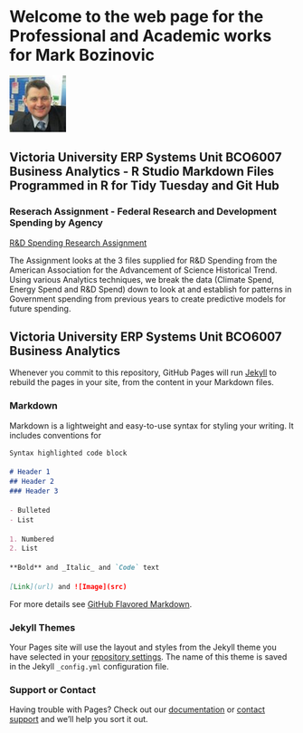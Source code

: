 # Welcome to the web page for the Professional and Academic works for Mark Bozinovic                    

![Mark Bozinovic](MarkBozinovicPicture.jpg)

## Victoria University ERP Systems Unit BCO6007 Business Analytics - R Studio Markdown Files Programmed in R for Tidy Tuesday and Git Hub

### Reserach Assignment - Federal Research and Development Spending by Agency
[R&D Spending Research Assignment](https://rpubs.com/mark_bozinovic/684579) 

The Assignment looks at the 3 files supplied for R&D Spending from the American Association for the Advancement of Science Historical Trend.
Using various Analytics techniques, we break the data (Climate Spend, Energy Spend and R&D Spend) down to look at and establish for patterns
in Government spending from previous years to create predictive models for future spending.


## Victoria University ERP Systems Unit BCO6007 Business Analytics

Whenever you commit to this repository, GitHub Pages will run [Jekyll](https://jekyllrb.com/) to rebuild the pages in your site, from the content in your Markdown files.

### Markdown

Markdown is a lightweight and easy-to-use syntax for styling your writing. It includes conventions for

```markdown
Syntax highlighted code block

# Header 1
## Header 2
### Header 3

- Bulleted
- List

1. Numbered
2. List

**Bold** and _Italic_ and `Code` text

[Link](url) and ![Image](src)
```

For more details see [GitHub Flavored Markdown](https://guides.github.com/features/mastering-markdown/).

### Jekyll Themes

Your Pages site will use the layout and styles from the Jekyll theme you have selected in your [repository settings](https://github.com/MarkBozinovic/Mark_Bozinovic/settings). The name of this theme is saved in the Jekyll `_config.yml` configuration file.

### Support or Contact

Having trouble with Pages? Check out our [documentation](https://docs.github.com/categories/github-pages-basics/) or [contact support](https://github.com/contact) and we’ll help you sort it out.
